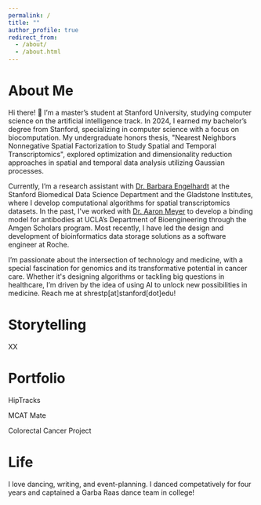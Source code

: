 ```yaml
---
permalink: /
title: ""
author_profile: true
redirect_from: 
  - /about/
  - /about.html
---
```


<div class="header">
  <h1>About Me</h1>
  <p>
  Hi there! 👋 I’m a master’s student at Stanford University, studying computer science on the artificial intelligence track. In 2024, I earned my bachelor’s degree from Stanford, specializing in computer science with a focus on biocomputation. My undergraduate honors thesis, "Nearest Neighbors Nonnegative Spatial Factorization to Study Spatial and Temporal Transcriptomics", explored optimization and dimensionality reduction approaches in spatial and temporal data analysis utilizing Gaussian processes.

  Currently, I’m a research assistant with <a href="https://profiles.stanford.edu/barbara-engelhardt">Dr. Barbara Engelhardt</a> at the Stanford Biomedical Data Science Department and the Gladstone Institutes, where I develop computational algorithms for spatial transcriptomics datasets. In the past, I've worked with <a href="https://samueli.ucla.edu/people/aaron-meyer/">Dr. Aaron Meyer</a> to develop a binding model for antibodies at UCLA’s Department of Bioengineering through the Amgen Scholars program. Most recently, I have led the design and development of bioinformatics data storage solutions as a software engineer at Roche.

  I’m passionate about the intersection of technology and medicine, with a special fascination for genomics and its transformative potential in cancer care. Whether it's designing algorithms or tackling big questions in healthcare, I’m driven by the idea of using AI to unlock new possibilities in medicine. Reach me at shrestp[at]stanford[dot]edu!
  </p>
</div>

<div class="header">
  <h1>Storytelling</h1>
  <p>XX</p>
</div>

<div class="header">
  <h1>Portfolio</h1>
  <p>
  HipTracks

  MCAT Mate

  Colorectal Cancer Project
  
  </p>
</div>

<div class="header">
  <h1>Life</h1>
  <p>I love dancing, writing, and event-planning. I danced competatively for four years and captained a Garba Raas dance team in college!</p>
</div>

